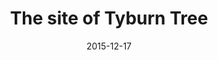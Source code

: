 ---
title: "The site of Tyburn Tree"
date: 2015-12-17
location: London
picture: /assets/camera-roll/2015/12/2015-12-17-the-site-of-tyburn-tree/20151217_120810651_iOS.jpg
thumbnail: /assets/camera-roll/2015/12/2015-12-17-the-site-of-tyburn-tree/20151217_120810651_iOS-thumbnail.jpg
type: picture
tags:
  - Tyburn Tree
  - looking down
  - tree
  - sidewalk
  - circle
  - cross
  - London
---